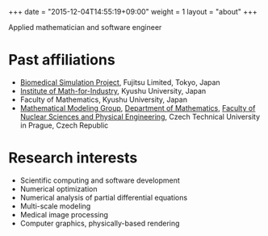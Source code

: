 +++
date = "2015-12-04T14:55:19+09:00"
weight = 1
layout = "about"
+++

Applied mathematician and software engineer

# Past affiliations

* [Biomedical Simulation Project](http://jp.fujitsu.com/solutions/medical///nhic/seitai/index.html),
  Fujitsu Limited, Tokyo, Japan
* [Institute of Math-for-Industry](http://www.imi.kyushu-u.ac.jp/), Kyushu
  University, Japan
* Faculty of Mathematics, Kyushu University, Japan
* [Mathematical Modeling Group](http://mmg.fjfi.cvut.cz/), [Department of
  Mathematics](http://km.fjfi.cvut.cz/en/), [Faculty of Nuclear Sciences and
  Physical Engineering](https://www.fjfi.cvut.cz/), Czech Technical University
  in Prague, Czech Republic

# Research interests

* Scientific computing and software development
* Numerical optimization
* Numerical analysis of partial differential equations
* Multi-scale modeling
* Medical image processing
* Computer graphics, physically-based rendering

